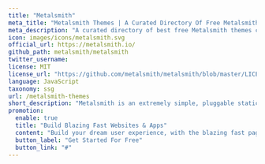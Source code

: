 ```yaml
---
title: "Metalsmith"
meta_title: "Metalsmith Themes | A Curated Directory Of Free Metalsmith Themes"
meta_description: "A curated directory of best free Metalsmith themes created by independent web designers & developers that are open source, MIT licensed & available for free to download."
icon: images/icons/metalsmith.svg
official_url: https://metalsmith.io/
github_path: metalsmith/metalsmith
twitter_username: 
license: MIT
license_url: "https://github.com/metalsmith/metalsmith/blob/master/LICENSE"
language: JavaScript
taxonomy: ssg
url: /metalsmith-themes
short_description: "Metalsmith is an extremely simple, pluggable static site generator"
promotion:
  enable: true
  title: "Build Blazing Fast Websites & Apps"
  content: "Build your dream user experience, with the blazing fast page speed and SEO-efficiency like never before."
  button_label: "Get Started For Free"
  button_link: "#"
---
```



